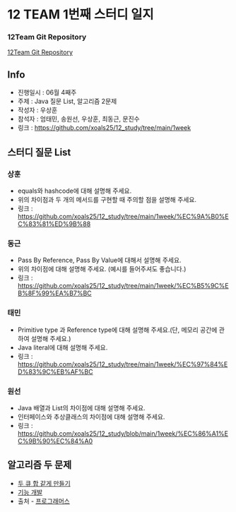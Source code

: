 # 12 TEAM 1번째 스터디 일지

### 12Team Git Repository

[12Team Git Repository](https://github.com/xoals25/12_study)

## Info
- 진행일시 : 06월 4째주
- 주제 : Java 질문 List, 알고리즘 2문제
- 작성자 : 우상훈
- 참석자 : 엄태민, 송원선, 우상훈, 최동근, 문진수
- 링크 : https://github.com/xoals25/12_study/tree/main/1week

## 스터디 질문 List

### 상훈
- equals와 hashcode에 대해 설명해 주세요.
- 위의 차이점과 두 개의 메서드를 구현할 때 주의할 점을 설명해 주세요.
- 링크 : https://github.com/xoals25/12_study/tree/main/1week/%EC%9A%B0%EC%83%81%ED%9B%88

### 동근
- Pass By Reference, Pass By Value에 대해서 설명해 주세요.
- 위의 차이점에 대해 설명해 주세요. (예시를 들어주셔도 좋습니다.)
- 링크 : https://github.com/xoals25/12_study/tree/main/1week/%EC%B5%9C%EB%8F%99%EA%B7%BC

### 태민
- Primitive type 과 Reference type에 대해 설명해 주세요.(단, 메모리 공간에 관하여 설명해 주세요.)
- Java literal에 대해 설명해 주세요.
- 링크 : https://github.com/xoals25/12_study/tree/main/1week/%EC%97%84%ED%83%9C%EB%AF%BC

### 원선
- Java 배열과 List의 차이점에 대해 설명해 주세요.
- 인터페이스와 추상클래스의 차이점에 대해 설명해 주세요.
- 링크 : https://github.com/xoals25/12_study/blob/main/1week/%EC%86%A1%EC%9B%90%EC%84%A0

## 알고리즘 두 문제

- [두 큐 합 같게 만들기](https://school.programmers.co.kr/learn/courses/30/lessons/118667)
- [기능 개발](https://school.programmers.co.kr/learn/courses/30/lessons/42586)
- 출처 - [프로그래머스](https://programmers.co.kr/)
